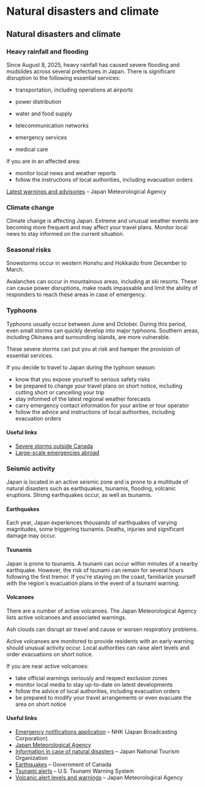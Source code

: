 # Natural disasters and climate

## Natural disasters and climate

### Heavy rainfall and flooding

Since August 8, 2025, heavy rainfall has caused severe flooding and mudslides across several prefectures in Japan. There is significant disruption to the following essential services:

* transportation, including operations at airports

* power distribution

* water and food supply

* telecommunication networks

* emergency services

* medical care

If you are in an affected area:

* monitor local news and weather reports
* follow the instructions of local authorities, including evacuation orders

[Latest warnings and advisories](https://www.jma.go.jp/bosai/map.html#5/34.5/137/&elem=all&contents=warning&lang=en) – Japan Meteorological Agency

### Climate change

Climate change is affecting Japan. Extreme and unusual weather events are becoming more frequent and may affect your travel plans. Monitor local news to stay informed on the current situation.

### Seasonal risks

Snowstorms occur in western Honshu and Hokkaido from December to March.

Avalanches can occur in mountainous areas, including at ski resorts. These can cause power disruptions, make roads impassable and limit the ability of responders to reach these areas in case of emergency.

### Typhoons

Typhoons usually occur between June and October. During this period, even small storms can quickly develop into major typhoons. Southern areas, including Okinawa and surrounding islands, are more vulnerable.

These severe storms can put you at risk and hamper the provision of essential services.

If you decide to travel to Japan during the typhoon season:

* know that you expose yourself to serious safety risks
* be prepared to change your travel plans on short notice, including cutting short or cancelling your trip
* stay informed of the latest regional weather forecasts
* carry emergency contact information for your airline or tour operator
* follow the advice and instructions of local authorities, including evacuation orders

#### Useful links

* [Severe storms outside Canada](https://travel.gc.ca/travelling/health-safety/hurricanes-typhoons-cyclones-monsoons)
* [Large-scale emergencies abroad](https://travel.gc.ca/assistance/emergency-info/large-scale-emergencies-abroad)

### Seismic activity

Japan is located in an active seismic zone and is prone to a multitude of natural disasters such as earthquakes, tsunamis, flooding, volcanic eruptions. Strong earthquakes occur, as well as tsunamis.

#### Earthquakes

Each year, Japan experiences thousands of earthquakes of varying magnitudes, some triggering tsunamis. Deaths, injuries and significant damage may occur.

#### Tsunamis

Japan is prone to tsunamis. A tsunami can occur within minutes of a nearby earthquake. However, the risk of tsunami can remain for several hours following the first tremor. If you're staying on the coast, familiarize yourself with the region's evacuation plans in the event of a tsunami warning.

#### Volcanoes

There are a number of active volcanoes. The Japan Meteorological Agency lists active volcanoes and associated warnings.

Ash clouds can disrupt air travel and cause or worsen respiratory problems.

Active volcanoes are monitored to provide residents with an early warning should unusual activity occur. Local authorities can raise alert levels and order evacuations on short notice.

If you are near active volcanoes:

* take official warnings seriously and respect exclusion zones
* monitor local media to stay up-to-date on latest developments
* follow the advice of local authorities, including evacuation orders
* be prepared to modify your travel arrangements or even evacuate the area on short notice

#### Useful links

* [Emergency notifications application](https://www3.nhk.or.jp/nhkworld/en/app/) – NHK (Japan Broadcasting Corporation)
* [Japan Meteorological Agency](http://www.jma.go.jp/jma/indexe.html)
* [Information in case of natural disasters](https://www.jnto.go.jp/eng/basic-info/emergency-info/natural-disasters.html) – Japan National Tourism Organization
* [Earthquakes](https://www.getprepared.gc.ca/cnt/hzd/rthqks-en.aspx) – Government of Canada
* [Tsunami alerts](https://www.tsunami.gov/) – U.S. Tsunami Warning System
* [Volcanic alert levels and warnings](https://www.jma.go.jp/bosai/#lang=en&pattern=default) – Japan Meteorological Agency